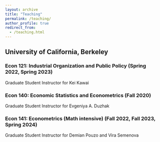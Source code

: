 ```yaml
---
layout: archive
title: "Teaching"
permalink: /teaching/
author_profile: true
redirect_from: 
  - /teaching.html
---
```



## University of California, Berkeley 

### Econ 121: Industrial Organization and Public Policy (Spring 2022, Spring 2023)
Graduate Student Instructor for Kei Kawai

### Econ 140: Economic Statistics and Econometrics (Fall 2020)
Graduate Student Instructor for Evgeniya A. Duzhak

### Econ 141: Econometrics (Math intensive) (Fall 2022, Fall 2023, Spring 2024)
Graduate Student Instructor for Demian Pouzo and Vira Semenova

